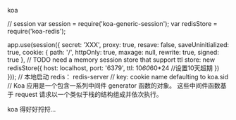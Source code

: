 koa 

// session
var session = require('koa-generic-session');
var redisStore = require('koa-redis');

app.use(session({
    secret: 'XXX',
    proxy: true,
    resave: false,
    saveUninitialized: true,
    cookie: {
        path: '/',
        httpOnly: true,
        maxage: null,
        rewrite: true,
        signed: true
    },
    // TODO need a memory session store that support ttl
    store: new redisStore({
        host: localhost,
        port: '6379',
        ttl: 10*60*60*24 //设置10天超期
    })
}));
// 本地启动 redis： redis-server 
// key: cookie name defaulting to koa.sid
// Koa 应用是一个包含一系列中间件 generator 函数的对象。 这些中间件函数基于 request 请求以一个类似于栈的结构组成并依次执行。

koa 得好好捋捋...
